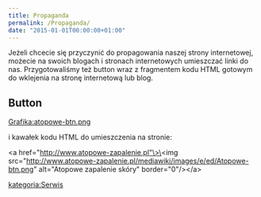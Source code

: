 ```yaml
---
title: Propaganda
permalink: /Propaganda/
date: "2015-01-01T00:00:00+01:00"
---
```


Jeżeli chcecie się przyczynić do propagowania naszej strony internetowej, możecie na swoich blogach i stronach internetowych umieszczać linki do nas. Przygotowaliśmy też button wraz z fragmentem kodu HTML gotowym do wklejenia na stronę internetową lub blog.

Button
------

[Grafika:atopowe-btn.png](/Grafika:atopowe-btn.png "wikilink")

i kawałek kodu HTML do umieszczenia na stronie:

\<a href="http://www.atopowe-zapalenie.pl"\>\<img src="http://www.atopowe-zapalenie.pl/mediawiki/images/e/ed/Atopowe-btn.png" alt="Atopowe zapalenie skóry" border="0"/\>\</a\>

[kategoria:Serwis](/atopedia/kategoria:Serwis "wikilink")